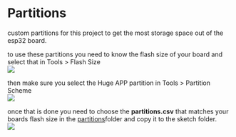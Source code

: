 # Partitions
 
custom partitions for this project to get the most storage space out of the esp32 board.<br>

to use these partitions you need to know the flash size of your board and select that in Tools > Flash Size<br>
<img src=https://github.com/stooged/PS5-Server32/blob/main/images/size.jpg><br>

then make sure you select the Huge APP partition in Tools > Partition Scheme<br> 
<img src=https://github.com/stooged/PS5-Server32/blob/main/images/part.jpg><br>


once that is done you need to choose the <b>partitions.csv</b> that matches your boards flash size in the <a href=https://github.com/stooged/PS5-Server32/tree/main/partitions>partitions</a>folder and copy it to the sketch folder.<br>
<img src=https://github.com/stooged/PS5-Server32/blob/main/images/csv.jpg><br>

